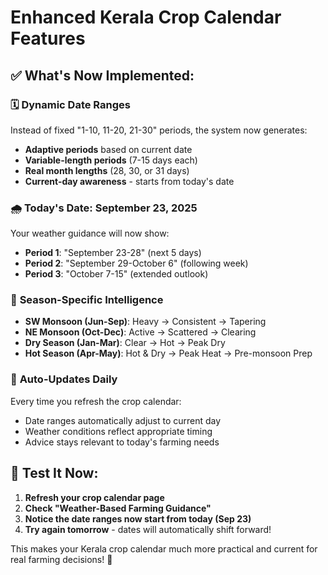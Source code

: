# Enhanced Kerala Crop Calendar Features

## ✅ What's Now Implemented:

### 🗓️ **Dynamic Date Ranges**
Instead of fixed "1-10, 11-20, 21-30" periods, the system now generates:

- **Adaptive periods** based on current date
- **Variable-length periods** (7-15 days each)
- **Real month lengths** (28, 30, or 31 days)
- **Current-day awareness** - starts from today's date

### 🌧️ **Today's Date: September 23, 2025**
Your weather guidance will now show:
- **Period 1**: "September 23-28" (next 5 days)
- **Period 2**: "September 29-October 6" (following week)
- **Period 3**: "October 7-15" (extended outlook)

### 🎯 **Season-Specific Intelligence**
- **SW Monsoon (Jun-Sep)**: Heavy → Consistent → Tapering
- **NE Monsoon (Oct-Dec)**: Active → Scattered → Clearing
- **Dry Season (Jan-Mar)**: Clear → Hot → Peak Dry
- **Hot Season (Apr-May)**: Hot & Dry → Peak Heat → Pre-monsoon Prep

### 🔄 **Auto-Updates Daily**
Every time you refresh the crop calendar:
- Date ranges automatically adjust to current day
- Weather conditions reflect appropriate timing
- Advice stays relevant to today's farming needs

## 🧪 Test It Now:

1. **Refresh your crop calendar page**
2. **Check "Weather-Based Farming Guidance"** 
3. **Notice the date ranges now start from today (Sep 23)**
4. **Try again tomorrow** - dates will automatically shift forward!

This makes your Kerala crop calendar much more practical and current for real farming decisions! 🌾